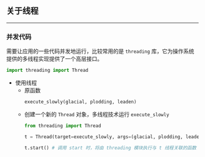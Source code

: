 ## 关于线程

---

### 并发代码
需要让应用的一些代码并发地运行，比较常用的是 `threading` 库，它为操作系统提供的多线程实现提供了一个高层接口。
```py
import threading import Thread
```

- 使用线程
  - 原函数
    ```py
    execute_slowly(glacial, plodding, leaden)
    ``` 
  - 创建一个新的 `Thread` 对象，多线程技术运行 `execute_slowly`
    ```py
    from threading import Thread

    t = Thread(target=execute_slowly, args=(glacial, plodding, leaden))

    t.start() # 调用 start 时，将由 threading 模块执行与 t 线程关联的函数
    ```